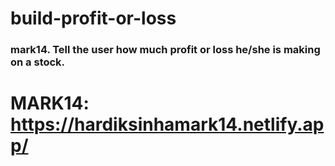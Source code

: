 # build-profit-or-loss
### mark14. Tell the user how much profit or loss he/she is making on a stock.
# MARK14: https://hardiksinhamark14.netlify.app/
